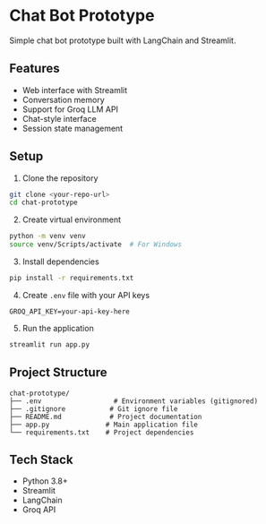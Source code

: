 # Chat Bot Prototype

Simple chat bot prototype built with LangChain and Streamlit.

## Features
- Web interface with Streamlit
- Conversation memory
- Support for Groq LLM API
- Chat-style interface
- Session state management

## Setup
1. Clone the repository
```bash
git clone <your-repo-url>
cd chat-prototype
```

2. Create virtual environment
```bash
python -m venv venv
source venv/Scripts/activate  # For Windows
```

3. Install dependencies
```bash
pip install -r requirements.txt
```

4. Create `.env` file with your API keys
```
GROQ_API_KEY=your-api-key-here
```

5. Run the application
```bash
streamlit run app.py
```

## Project Structure
```
chat-prototype/
├── .env                  # Environment variables (gitignored)
├── .gitignore           # Git ignore file
├── README.md            # Project documentation
├── app.py              # Main application file
└── requirements.txt    # Project dependencies
```

## Tech Stack
- Python 3.8+
- Streamlit
- LangChain
- Groq API

